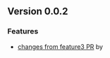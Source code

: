 
## Version 0.0.2

### Features
	
* [changes from feature3 PR](https://github.com/luinunesmeli/goscriba/pull/6) by 
	





